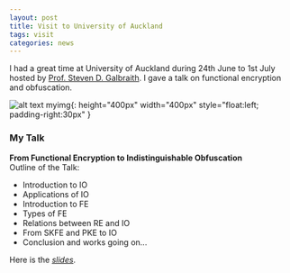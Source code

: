 ```yaml
---
layout: post
title: Visit to University of Auckland
tags: visit
categories: news
---
```


I had a great time at University of Auckland during 24th June to 1st July hosted by [Prof. Steven D. Galbraith](https://www.math.auckland.ac.nz/~sgal018/). I gave a talk on functional encryption and obfuscation. 

![alt text myimg](https://static.wixstatic.com/media/b06fb3_64a39c5c6b9443aa9d158992cad07aea~mv2.jpg/v1/crop/x_321,y_0,w_2359,h_1688/fill/w_1308,h_912,al_c,q_85,usm_0.66_1.00_0.01/IMG_20190627_151623_edited.jpg){: height="400px" width="400px" style="float:left; padding-right:30px" }

### My Talk
**From Functional Encryption to Indistinguishable Obfuscation**\
Outline of the Talk:
* Introduction to IO
* Applications of IO
* Introduction to FE
* Types of FE
* Relations between RE and IO
* From SKFE and PKE to IO
* Conclusion and works going on...

Here is the _[slides](https://drive.google.com/file/d/1V1iPobwKTt_0PVGfagk7jaajEwb3r7vu/view?usp=sharing)_.
